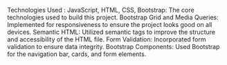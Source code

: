 Technologies Used : 
JavaScript, HTML, CSS, Bootstrap: The core technologies used to build this project.
Bootstrap Grid and Media Queries: Implemented for responsiveness to ensure the project looks good on all devices.
Semantic HTML: Utilized semantic tags to improve the structure and accessibility of the HTML file.
Form Validation: Incorporated form validation to ensure data integrity.
Bootstrap Components: Used Bootstrap for the navigation bar, cards, and form elements.
